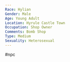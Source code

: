 ```yaml
---
Race: Hylian
Gender: Male
Age: Young Adult
Location: Hyrule Castle Town
Occupation: Shop Owner
Comments: Bomb Shop
Type: Medium
Sexuality: Heterosexual
---
```

 #npc 

